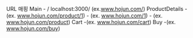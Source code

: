 URL 매핑
Main - /  localhost:3000/ (ex.www.hojun.com/)
ProductDetails 
    - (ex. www.hojun.com/product/1)
    - (ex. www.hojun.com/1)
    - (ex. www.hojun.com/product)
Cart
    -(ex. www.hojun.com/cart)
Buy
    -(ex. www.hojun.com/buy)
    